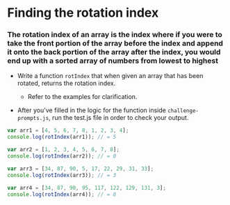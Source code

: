 # Finding the rotation index

### The rotation index of an array is the index where if you were to take the front portion of the array before the index and append it onto the back portion of the array after the index, you would end up with a sorted array of numbers from lowest to highest

* Write a function `rotIndex` that when given an array that has been rotated, returns the rotation index.
    * Refer to the examples for clarification.

* After you've filled in the logic for the function inside `challenge-prompts.js`, run the test.js file in order to check your output.

```javascript
var arr1 = [4, 5, 6, 7, 8, 1, 2, 3, 4];
console.log(rotIndex(arr1)); // = 5

var arr2 = [1, 2, 3, 4, 5, 6, 7, 8];
console.log(rotIndex(arr2)); // = 0

var arr3 = [34, 87, 90, 5, 17, 22, 29, 31, 33];
console.log(rotIndex(arr3)); // = 3

var arr4 = [34, 87, 90, 95, 117, 122, 129, 131, 3];
console.log(rotIndex(arr4)); // = 8
```
